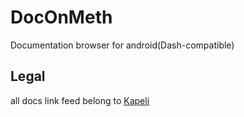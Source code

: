 # DocOnMeth
Documentation browser for android(Dash-compatible)

## Legal
all docs link feed belong to [Kapeli](https://kapeli.com/dash)
